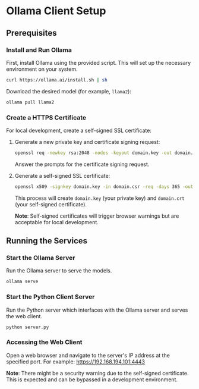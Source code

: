 # Ollama Client Setup

## Prerequisites

### Install and Run Ollama
First, install Ollama using the provided script. This will set up the necessary environment on your system.

```bash
curl https://ollama.ai/install.sh | sh
```

Download the desired model (for example, `llama2`):

```bash
ollama pull llama2
```

### Create a HTTPS Certificate
For local development, create a self-signed SSL certificate:

1. Generate a new private key and certificate signing request:

   ```bash
   openssl req -newkey rsa:2048 -nodes -keyout domain.key -out domain.csr
   ```

   Answer the prompts for the certificate signing request.

2. Generate a self-signed SSL certificate:

   ```bash
   openssl x509 -signkey domain.key -in domain.csr -req -days 365 -out domain.crt
   ```

   This process will create `domain.key` (your private key) and `domain.crt` (your self-signed certificate).

   **Note**: Self-signed certificates will trigger browser warnings but are acceptable for local development.

## Running the Services

### Start the Ollama Server
Run the Ollama server to serve the models.

```bash
ollama serve
```

### Start the Python Client Server
Run the Python server which interfaces with the Ollama server and serves the web client.

```bash
python server.py
```

### Accessing the Web Client
Open a web browser and navigate to the server's IP address at the specified port. For example:
https://192.168.194.101:4443


**Note**: There might be a security warning due to the self-signed certificate. This is expected and can be bypassed in a development environment.

